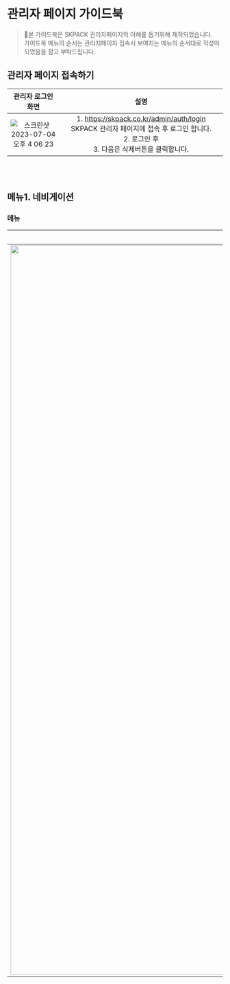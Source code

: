 # 관리자 페이지 가이드북

>본 가이드북은 SKPACK 관리자페이지의 이해를 돕기위해 제작되었습니다.  
>가이드북 메뉴의 순서는 관리지페이지 접속시 보여지는 메뉴의 순서대로 작성이 되었음을 참고 부탁드립니다.

## 관리자 페이지 접속하기
  | 관리자 로그인 화면 | 설명 |
  |:---:|:---:|
  | <img width="" alt="스크린샷 2023-07-04 오후 4 06 23" src="https://github.com/rlagks26/Admin-Page-Manual/assets/111618686/9f672582-2698-481e-8593-1d41ad2f49eb"> | 1. <https://skpack.co.kr/admin/auth/login> SKPACK 관리자 페이지에 접속 후 로그인 합니다.<br/>2. 로그인 후 <br/>3. 다음은 삭제버튼을 클릭합니다.|
<br/>
<br/>

## 메뉴1.     네비게이션
### 메뉴
  | 화면 | 설명 |
  |:---:|:---:|
  | <img width="1700" alt="스크린샷 2023-07-04 오후 2 21 13" src="https://github.com/rlagks26/Admin-Page-Manual/assets/111618686/dcfcb3e7-2fbb-4819-9b48-6b85bbfd42ac"> | 1.본 가이드북은 SKPACK 관리자페이지의 이해를 돕기위해 제작되었습니다.<br/>2.다음은 편집버튼을 클릭합니다.<br/>3.다음은 삭제버튼을 클릭합니다.|
  
